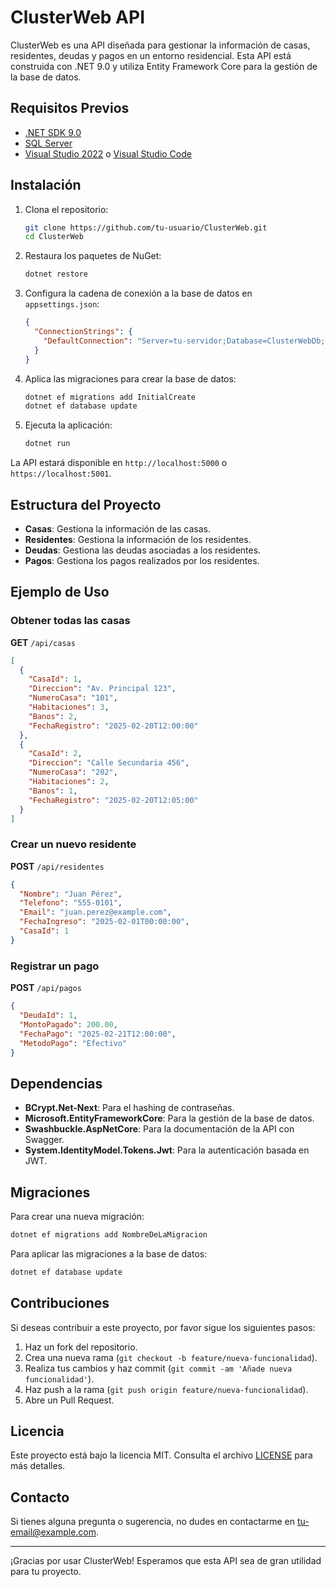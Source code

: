 # ClusterWeb API

ClusterWeb es una API diseñada para gestionar la información de casas, residentes, deudas y pagos en un entorno residencial. Esta API está construida con .NET 9.0 y utiliza Entity Framework Core para la gestión de la base de datos.

## Requisitos Previos

- [.NET SDK 9.0](https://dotnet.microsoft.com/download/dotnet/9.0)
- [SQL Server](https://www.microsoft.com/en-us/sql-server/sql-server-downloads)
- [Visual Studio 2022](https://visualstudio.microsoft.com/) o [Visual Studio Code](https://code.visualstudio.com/)

## Instalación

1. Clona el repositorio:

   ```bash
   git clone https://github.com/tu-usuario/ClusterWeb.git
   cd ClusterWeb
   ```

2. Restaura los paquetes de NuGet:

   ```bash
   dotnet restore
   ```

3. Configura la cadena de conexión a la base de datos en `appsettings.json`:

   ```json
   {
     "ConnectionStrings": {
       "DefaultConnection": "Server=tu-servidor;Database=ClusterWebDb;User Id=tu-usuario;Password=tu-contraseña;"
     }
   }
   ```

4. Aplica las migraciones para crear la base de datos:

   ```bash
   dotnet ef migrations add InitialCreate
   dotnet ef database update
   ```

5. Ejecuta la aplicación:

   ```bash
   dotnet run
   ```

La API estará disponible en `http://localhost:5000` o `https://localhost:5001`.

## Estructura del Proyecto

- **Casas**: Gestiona la información de las casas.
- **Residentes**: Gestiona la información de los residentes.
- **Deudas**: Gestiona las deudas asociadas a los residentes.
- **Pagos**: Gestiona los pagos realizados por los residentes.

## Ejemplo de Uso

### Obtener todas las casas

**GET** `/api/casas`

```json
[
  {
    "CasaId": 1,
    "Direccion": "Av. Principal 123",
    "NumeroCasa": "101",
    "Habitaciones": 3,
    "Banos": 2,
    "FechaRegistro": "2025-02-20T12:00:00"
  },
  {
    "CasaId": 2,
    "Direccion": "Calle Secundaria 456",
    "NumeroCasa": "202",
    "Habitaciones": 2,
    "Banos": 1,
    "FechaRegistro": "2025-02-20T12:05:00"
  }
]
```

### Crear un nuevo residente

**POST** `/api/residentes`

```json
{
  "Nombre": "Juan Pérez",
  "Telefono": "555-0101",
  "Email": "juan.perez@example.com",
  "FechaIngreso": "2025-02-01T00:00:00",
  "CasaId": 1
}
```

### Registrar un pago

**POST** `/api/pagos`

```json
{
  "DeudaId": 1,
  "MontoPagado": 200.00,
  "FechaPago": "2025-02-21T12:00:00",
  "MetodoPago": "Efectivo"
}
```

## Dependencias

- **BCrypt.Net-Next**: Para el hashing de contraseñas.
- **Microsoft.EntityFrameworkCore**: Para la gestión de la base de datos.
- **Swashbuckle.AspNetCore**: Para la documentación de la API con Swagger.
- **System.IdentityModel.Tokens.Jwt**: Para la autenticación basada en JWT.

## Migraciones

Para crear una nueva migración:

```bash
dotnet ef migrations add NombreDeLaMigracion
```

Para aplicar las migraciones a la base de datos:

```bash
dotnet ef database update
```

## Contribuciones

Si deseas contribuir a este proyecto, por favor sigue los siguientes pasos:

1. Haz un fork del repositorio.
2. Crea una nueva rama (`git checkout -b feature/nueva-funcionalidad`).
3. Realiza tus cambios y haz commit (`git commit -am 'Añade nueva funcionalidad'`).
4. Haz push a la rama (`git push origin feature/nueva-funcionalidad`).
5. Abre un Pull Request.

## Licencia

Este proyecto está bajo la licencia MIT. Consulta el archivo [LICENSE](LICENSE) para más detalles.

## Contacto

Si tienes alguna pregunta o sugerencia, no dudes en contactarme en [tu-email@example.com](mailto:tu-email@example.com).

---

¡Gracias por usar ClusterWeb! Esperamos que esta API sea de gran utilidad para tu proyecto.